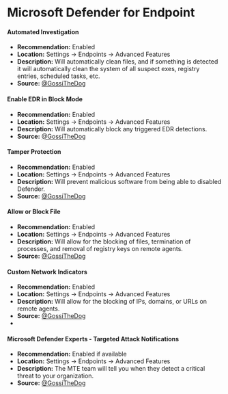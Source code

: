 # Microsoft Defender for Endpoint

#### Automated Investigation
  - **Recommendation:** Enabled
  - **Location:** Settings -> Endpoints -> Advanced Features
  - **Description:** Will automatically clean files, and if something is detected it will automatically clean the system of all suspect exes, registry entries, scheduled tasks, etc.
  - **Source:** [@GossiTheDog](https://twitter.com/GossiTheDog/status/1544265289868709888)

#### Enable EDR in Block Mode
  - **Recommendation:** Enabled
  - **Location:** Settings -> Endpoints -> Advanced Features
  - **Description:** Will automatically block any triggered EDR detections.
  - **Source:** [@GossiTheDog](https://twitter.com/GossiTheDog/status/1544265293555433472)

#### Tamper Protection
  - **Recommendation:** Enabled
  - **Location:** Settings -> Endpoints -> Advanced Features
  - **Description:** Will prevent malicious software from being able to disabled Defender.
  - **Source:** [@GossiTheDog](https://twitter.com/GossiTheDog/status/1544265296092995586)

#### Allow or Block File
  - **Recommendation:** Enabled
  - **Location:** Settings -> Endpoints -> Advanced Features
  - **Description:** Will allow for the blocking of files, termination of processes, and removal of registry keys on remote agents.
  - **Source:** [@GossiTheDog](https://twitter.com/GossiTheDog/status/1544265297766531073)

#### Custom Network Indicators
  - **Recommendation:** Enabled
  - **Location:** Settings -> Endpoints -> Advanced Features
  - **Description:** Will allow for the blocking of IPs, domains, or URLs on remote agents.
  - **Source:** [@GossiTheDog](https://twitter.com/GossiTheDog/status/1544265297766531073)
  - 
#### Microsoft Defender Experts - Targeted Attack Notifications
  - **Recommendation:** Enabled if available
  - **Location:** Settings -> Endpoints -> Advanced Features
  - **Description:** The MTE team will tell you when they detect a critical threat to your organization.
  - **Source:** [@GossiTheDog](https://twitter.com/GossiTheDog/status/1544265299528237056)

